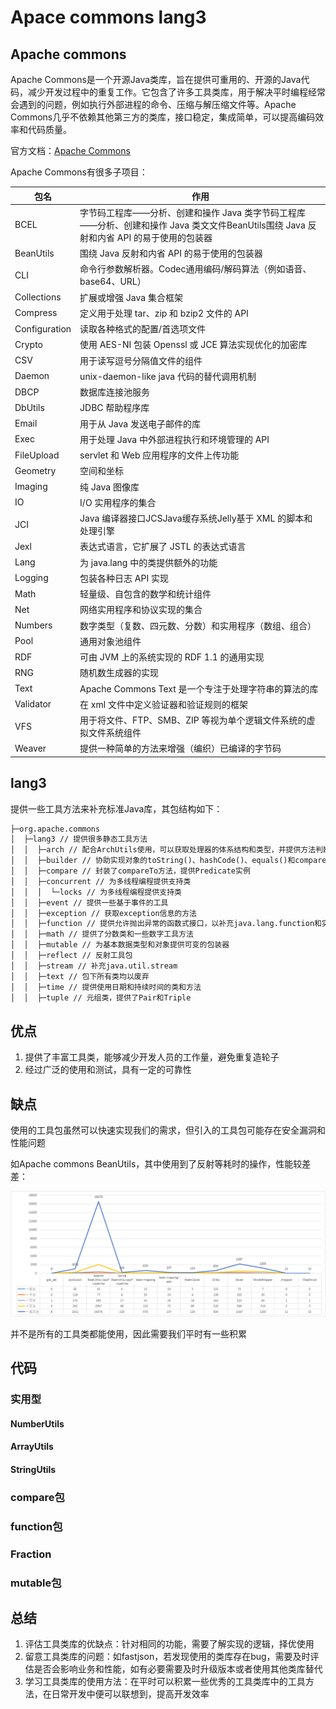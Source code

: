 # Apace commons lang3

## Apache commons

Apache Commons是一个开源Java类库，旨在提供可重用的、开源的Java代码，减少开发过程中的重复工作。它包含了许多工具类库，用于解决平时编程经常会遇到的问题，例如执行外部进程的命令、压缩与解压缩文件等。Apache Commons几乎不依赖其他第三方的类库，接口稳定，集成简单，可以提高编码效率和代码质量。

官方文档：[Apache Commons](https://commons.apache.org/)

Apache Commons有很多子项目：

| 包名          | 作用                                                         |
| ------------- | ------------------------------------------------------------ |
| BCEL          | 字节码工程库——分析、创建和操作 Java 类字节码工程库——分析、创建和操作 Java 类文文件BeanUtils围绕 Java 反射和内省 API 的易于使用的包装器 |
| BeanUtils     | 围绕 Java 反射和内省 API 的易于使用的包装器                  |
| CLI           | 命令行参数解析器。Codec通用编码/解码算法（例如语音、base64、URL） |
| Collections   | 扩展或增强 Java 集合框架                                     |
| Compress      | 定义用于处理 tar、zip 和 bzip2 文件的 API                    |
| Configuration | 读取各种格式的配置/首选项文件                                |
| Crypto        | 使用 AES-NI 包装 Openssl 或 JCE  算法实现优化的加密库        |
| CSV           | 用于读写逗号分隔值文件的组件                                 |
| Daemon        | unix-daemon-like java 代码的替代调用机制                     |
| DBCP          | 数据库连接池服务                                             |
| DbUtils       | JDBC 帮助程序库                                              |
| Email         | 用于从 Java 发送电子邮件的库                                 |
| Exec          | 用于处理 Java 中外部进程执行和环境管理的 API                 |
| FileUpload    | servlet 和 Web 应用程序的文件上传功能                        |
| Geometry      | 空间和坐标                                                   |
| Imaging       | 纯 Java 图像库                                               |
| IO            | I/O 实用程序的集合                                           |
| JCI           | Java 编译器接口JCSJava缓存系统Jelly基于 XML 的脚本和处理引擎 |
| Jexl          | 表达式语言，它扩展了 JSTL 的表达式语言                       |
| Lang          | 为 java.lang 中的类提供额外的功能                            |
| Logging       | 包装各种日志 API 实现                                        |
| Math          | 轻量级、自包含的数学和统计组件                               |
| Net           | 网络实用程序和协议实现的集合                                 |
| Numbers       | 数字类型（复数、四元数、分数）和实用程序（数组、组合）       |
| Pool          | 通用对象池组件                                               |
| RDF           | 可由 JVM 上的系统实现的 RDF 1.1 的通用实现                   |
| RNG           | 随机数生成器的实现                                           |
| Text          | Apache Commons Text  是一个专注于处理字符串的算法的库        |
| Validator     | 在 xml 文件中定义验证器和验证规则的框架                      |
| VFS           | 用于将文件、FTP、SMB、ZIP  等视为单个逻辑文件系统的虚拟文件系统组件 |
| Weaver        | 提供一种简单的方法来增强（编织）已编译的字节码               |

## lang3

提供一些工具方法来补充标准Java库，其包结构如下：

```html
├─org.apache.commons 
│  ├─lang3 // 提供很多静态工具方法
│  │  ├─arch // 配合ArchUtils使用，可以获取处理器的体系结构和类型，并提供方法判断处理器是否是某个结构、某个类型
│  │  ├─builder // 协助实现对象的toString()、hashCode()、equals()和compareTo()方法
│  │  ├─compare // 封装了compareTo方法，提供Predicate实例
│  │  ├─concurrent // 为多线程编程提供支持类
│  │  │  └─locks // 为多线程编程提供支持类
│  │  ├─event // 提供一些基于事件的工具
│  │  ├─exception // 获取exception信息的方法
│  │  ├─function // 提供允许抛出异常的函数式接口，以补充java.lang.function和实用程序以与Java 8 Lambdas一起使用
│  │  ├─math // 提供了分数类和一些数字工具方法
│  │  ├─mutable // 为基本数据类型和对象提供可变的包装器
│  │  ├─reflect // 反射工具包
│  │  ├─stream // 补充java.util.stream
│  │  ├─text // 包下所有类均以废弃
│  │  ├─time // 提供使用日期和持续时间的类和方法
│  │  ├─tuple // 元组类，提供了Pair和Triple
```

## 优点

1. 提供了丰富工具类，能够减少开发人员的工作量，避免重复造轮子
3. 经过广泛的使用和测试，具有一定的可靠性

## 缺点

使用的工具包虽然可以快速实现我们的需求，但引入的工具包可能存在安全漏洞和性能问题

如Apache commons BeanUtils，其中使用到了反射等耗时的操作，性能较差差：

![BeanUtils](commons-lang3.assets\BeanUtils.png)

并不是所有的工具类都能使用，因此需要我们平时有一些积累

## 代码

### 实用型

#### NumberUtils

#### ArrayUtils

#### StringUtils



### compare包

### function包

### Fraction

### mutable包

## 总结

1. 评估工具类库的优缺点：针对相同的功能，需要了解实现的逻辑，择优使用
2. 留意工具类库的问题：如fastjson，若发现使用的类库存在bug，需要及时评估是否会影响业务和性能，如有必要需要及时升级版本或者使用其他类库替代
3. 学习工具类库的使用方法：在平时可以积累一些优秀的工具类库中的工具方法，在日常开发中便可以联想到，提高开发效率
